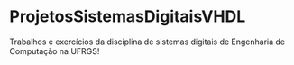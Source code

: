 ProjetosSistemasDigitaisVHDL
============================

Trabalhos e exercícios da disciplina de sistemas digitais de Engenharia de Computação na UFRGS!
